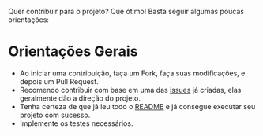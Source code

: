 Quer contribuir para o projeto? Que ótimo! Basta seguir algumas poucas orientações:

# Orientações Gerais
- Ao iniciar uma contribuição, faça um Fork, faça suas modificações, e depois um Pull Request.
- Recomendo contribuir com base em uma das [issues](https://github.com/Chrisdbhr/utsuki-bot-in-rust/issues) já criadas, elas geralmente dão a direção do projeto.
- Tenha certeza de que já leu todo o [README](https://github.com/Chrisdbhr/utsuki-bot-in-rust/blob/master/README.md) e já consegue executar seu projeto com sucesso.
- Implemente os testes necessários.
